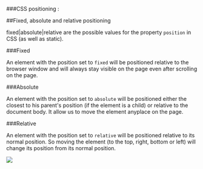 ###CSS positioning :

 ##Fixed, absolute and relative positioning

 fixed|absolute|relative are the possible values for the property `position` in CSS (as well as static).

  ###Fixed

  An element with the position set to `fixed` will be positioned relative to the browser window and will always stay visible on the page even after scrolling on the page.

  ###Absolute

  An element with the position set to `absolute` will be positioned either the closest to his parent's position (if the element
  is a child) or relative to the document body. It allow us to move the element anyplace on the page.

  ###Relative

  An element with the position set to `relative` will be positioned relative to its normal position. So moving the element (to the
  top, right, bottom or left) will change its position from its normal position.

  ![](http://s15.postimg.org/sthw1ijxn/Screen_Shot_2016_01_19_at_11_42_40_AM.png)

 
